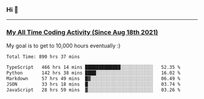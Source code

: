 ### Hi 🙂

---

### <a href="https://wakatime.com/@Eroxl">My All Time Coding Activity (Since Aug 18th 2021)</a>
My goal is to get to 10,000 hours eventually :)
<!--START_SECTION:waka-->

```txt
Total Time: 890 hrs 37 mins

TypeScript   466 hrs 14 mins █████████████░░░░░░░░░░░░   52.35 %
Python       142 hrs 38 mins ████░░░░░░░░░░░░░░░░░░░░░   16.02 %
Markdown     57 hrs 49 mins  █▓░░░░░░░░░░░░░░░░░░░░░░░   06.49 %
JSON         33 hrs 18 mins  █░░░░░░░░░░░░░░░░░░░░░░░░   03.74 %
JavaScript   28 hrs 59 mins  ▓░░░░░░░░░░░░░░░░░░░░░░░░   03.26 %
```

<!--END_SECTION:waka-->
